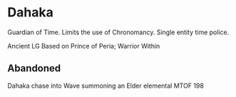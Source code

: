 # Dahaka
Guardian of Time. Limits the use of Chronomancy.
Single entity time police.

Ancient LG
Based on Prince of Peria; Warrior Within

## Abandoned
Dahaka chase into Wave summoning an Elder elemental MTOF 198